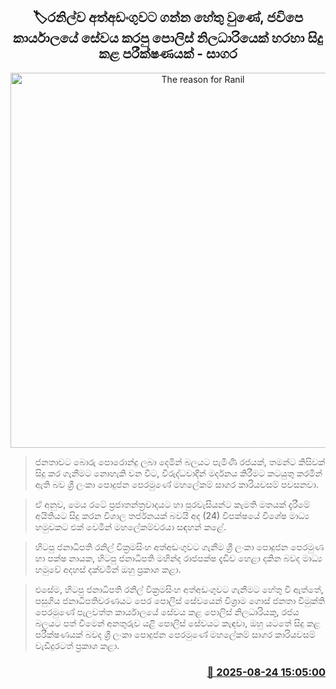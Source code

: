 <p align='center'><b><h2 align='center' title='The reason for Ranil's arrest was an investigation conducted by a police officer who worked at the JVP office - Sagara'>🏷රනිල්ව අත්අඩංගුවට ගන්න හේතු වුණේ, ජවිපෙ කාර්යාලයේ සේවය කරපු පොලිස් නිලධාරියෙක් හරහා සිදු කළ පරීක්ෂණයක් - සාගර</h2></b></p>
<p align='center'><img src='https://helakuru.sgp1.cdn.digitaloceanspaces.com/esana/images/lib/sagara-kariyawasam-kmi.jpg' width='600' alt='The reason for Ranil's arrest was an investigation conducted by a police officer who worked at the JVP office - Sagara'></p>

> ජනතාවට බොරු පොරොන්දු ලබා දෙමින් බලයට පැමිණි රජයක්, තමන්ට කිසිවක් සිදු කර ගැනීමට නොහැකි වන විට, විරුද්ධවාදීන් මර්දනය කිරීමට කටයුතු කරමින් ඇති බව ශ්‍රී ලංකා පොදුජන පෙරමුණේ මහලේකම් සාගර කාරියවසම් පවසනවා.

> ඒ අනුව, මෙය රටේ ප්‍රජාතන්ත්‍රවාදයට හා පුරවැසියන්ට කැමති මතයක් දැරීමේ අයිතියට සිදු කරන විශාල තර්ජනයක් බවයි අද (24) විපක්ෂයේ විශේෂ මාධ්‍ය හමුවකට එක් වෙමින් මහලේකම්වරයා සඳහන් කළේ.

> හිටපු ජනාධිපති රනිල් වික්‍රමසිංහ අත්අඩංගුවට ගැනීම ශ්‍රී ලංකා පොදුජන පෙරමුණ හා පක්ෂ නායක, හිටපු ජනාධිපති මහින්ද රාජපක්ෂ දැඩිව හෙළා දකින බවද මාධ්‍ය හමුවේ අදහස් දක්වමින් ඔහු ප්‍රකාශ කළා.

> එසේම, හිටපු ජනාධිපති රනිල් වික්‍රමසිංහ අත්අඩංගුවට ගැනීමට හේතු වී ඇත්තේ, පසුගිය ජනාධිපතිවරණයට පෙර පොලිස් සේවයෙන් විශ්‍රාම ගොස් ජනතා විමුක්ති පෙරමුණේ පැලවත්ත කාර්යාලයේ සේවය කළ පොලිස් නිලධාරියකු, රජය බලයට පත් වීමෙන් අනතුරුව යළි පොලිස් සේවයට කැඳවා, ඔහු යටතේ සිදු කළ පරීක්ෂණයක් බවද ශ්‍රී ලංකා පොදුජන පෙරමුණේ මහලේකම් සාගර කාරියවසම් වැඩිදුරටත් ප්‍රකාශ කළා.



<h3 align='right'><a href='https://www.helakuru.lk/esana/p/113009/'>📅 2025-08-24 15:05:00</a></h3>
